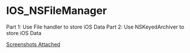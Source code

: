 IOS_NSFileManager
=================

Part 1: Use File handler to store iOS Data  Part 2: Use NSKeyedArchiver to store iOS Data

[Screenshots Attached](/NSFileHandlerNSKeyedArchive.pdf)

